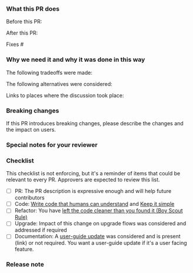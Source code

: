 <!-- Template from https://github.com/kubevirt/kubevirt/blob/main/.github/PULL_REQUEST_TEMPLATE.md?-->
<!--  Thanks for sending a pull request!  Here are some tips for you:
1. Consider creating this PR as draft: https://github.com/CherryHQ/cherry-studio/blob/main/CONTRIBUTING.md
-->

<!--

⚠️ Important: Redux/IndexedDB Data-Changing Feature PRs Temporarily On Hold ⚠️

Please note: For our current development cycle, we are not accepting feature Pull Requests that introduce changes to Redux data models or IndexedDB schemas.

While we value your contributions, PRs of this nature will be blocked without merge. We welcome all other contributions (bug fixes, perf enhancements, docs, etc.). Thank you!

Once version 2.0.0 is released, we will resume reviewing feature PRs.

-->

### What this PR does

Before this PR:

After this PR:

<!-- (optional, in `fixes #<issue number>(, fixes #<issue_number>, ...)` format, will close the issue(s) when PR gets merged)*: -->

Fixes #

### Why we need it and why it was done in this way

The following tradeoffs were made:

The following alternatives were considered:

Links to places where the discussion took place: <!-- optional: slack, other GH issue, mailinglist, ... -->

### Breaking changes

<!-- optional -->

If this PR introduces breaking changes, please describe the changes and the impact on users.

### Special notes for your reviewer

<!-- optional -->

### Checklist

This checklist is not enforcing, but it's a reminder of items that could be relevant to every PR.
Approvers are expected to review this list.

- [ ] PR: The PR description is expressive enough and will help future contributors
- [ ] Code: [Write code that humans can understand](https://en.wikiquote.org/wiki/Martin_Fowler#code-for-humans) and [Keep it simple](https://en.wikipedia.org/wiki/KISS_principle)
- [ ] Refactor: You have [left the code cleaner than you found it (Boy Scout Rule)](https://learning.oreilly.com/library/view/97-things-every/9780596809515/ch08.html)
- [ ] Upgrade: Impact of this change on upgrade flows was considered and addressed if required
- [ ] Documentation: A [user-guide update](https://docs.cherry-ai.com) was considered and is present (link) or not required. You want a user-guide update if it's a user facing feature.

### Release note

<!--  Write your release note:
1. Enter your extended release note in the below block. If the PR requires additional action from users switching to the new release, include the string "action required".
2. If no release note is required, just write "NONE".
-->

```release-note

```
